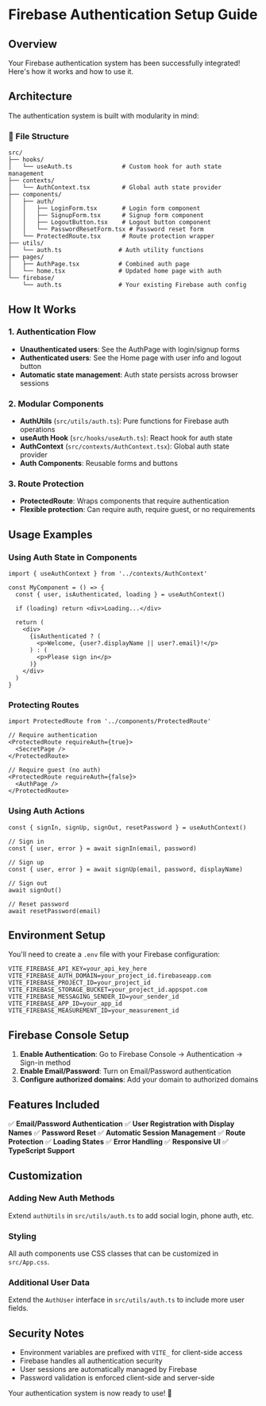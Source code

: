 # Firebase Authentication Setup Guide

## Overview

Your Firebase authentication system has been successfully integrated! Here's how it works and how to use it.

## Architecture

The authentication system is built with modularity in mind:

### 📁 File Structure
```
src/
├── hooks/
│   └── useAuth.ts              # Custom hook for auth state management
├── contexts/
│   └── AuthContext.tsx         # Global auth state provider
├── components/
│   ├── auth/
│   │   ├── LoginForm.tsx       # Login form component
│   │   ├── SignupForm.tsx      # Signup form component
│   │   ├── LogoutButton.tsx    # Logout button component
│   │   └── PasswordResetForm.tsx # Password reset form
│   └── ProtectedRoute.tsx      # Route protection wrapper
├── utils/
│   └── auth.ts                # Auth utility functions
├── pages/
│   ├── AuthPage.tsx           # Combined auth page
│   └── home.tsx               # Updated home page with auth
└── firebase/
    └── auth.ts                # Your existing Firebase auth config
```

## How It Works

### 1. **Authentication Flow**
- **Unauthenticated users**: See the AuthPage with login/signup forms
- **Authenticated users**: See the Home page with user info and logout button
- **Automatic state management**: Auth state persists across browser sessions

### 2. **Modular Components**
- **AuthUtils** (`src/utils/auth.ts`): Pure functions for Firebase auth operations
- **useAuth Hook** (`src/hooks/useAuth.ts`): React hook for auth state
- **AuthContext** (`src/contexts/AuthContext.tsx`): Global auth state provider
- **Auth Components**: Reusable forms and buttons

### 3. **Route Protection**
- **ProtectedRoute**: Wraps components that require authentication
- **Flexible protection**: Can require auth, require guest, or no requirements

## Usage Examples

### Using Auth State in Components
```tsx
import { useAuthContext } from '../contexts/AuthContext'

const MyComponent = () => {
  const { user, isAuthenticated, loading } = useAuthContext()
  
  if (loading) return <div>Loading...</div>
  
  return (
    <div>
      {isAuthenticated ? (
        <p>Welcome, {user?.displayName || user?.email}!</p>
      ) : (
        <p>Please sign in</p>
      )}
    </div>
  )
}
```

### Protecting Routes
```tsx
import ProtectedRoute from '../components/ProtectedRoute'

// Require authentication
<ProtectedRoute requireAuth={true}>
  <SecretPage />
</ProtectedRoute>

// Require guest (no auth)
<ProtectedRoute requireAuth={false}>
  <AuthPage />
</ProtectedRoute>
```

### Using Auth Actions
```tsx
const { signIn, signUp, signOut, resetPassword } = useAuthContext()

// Sign in
const { user, error } = await signIn(email, password)

// Sign up
const { user, error } = await signUp(email, password, displayName)

// Sign out
await signOut()

// Reset password
await resetPassword(email)
```

## Environment Setup

You'll need to create a `.env` file with your Firebase configuration:

```env
VITE_FIREBASE_API_KEY=your_api_key_here
VITE_FIREBASE_AUTH_DOMAIN=your_project_id.firebaseapp.com
VITE_FIREBASE_PROJECT_ID=your_project_id
VITE_FIREBASE_STORAGE_BUCKET=your_project_id.appspot.com
VITE_FIREBASE_MESSAGING_SENDER_ID=your_sender_id
VITE_FIREBASE_APP_ID=your_app_id
VITE_FIREBASE_MEASUREMENT_ID=your_measurement_id
```

## Firebase Console Setup

1. **Enable Authentication**: Go to Firebase Console → Authentication → Sign-in method
2. **Enable Email/Password**: Turn on Email/Password authentication
3. **Configure authorized domains**: Add your domain to authorized domains

## Features Included

✅ **Email/Password Authentication**
✅ **User Registration with Display Names**
✅ **Password Reset**
✅ **Automatic Session Management**
✅ **Route Protection**
✅ **Loading States**
✅ **Error Handling**
✅ **Responsive UI**
✅ **TypeScript Support**

## Customization

### Adding New Auth Methods
Extend `authUtils` in `src/utils/auth.ts` to add social login, phone auth, etc.

### Styling
All auth components use CSS classes that can be customized in `src/App.css`.

### Additional User Data
Extend the `AuthUser` interface in `src/utils/auth.ts` to include more user fields.

## Security Notes

- Environment variables are prefixed with `VITE_` for client-side access
- Firebase handles all authentication security
- User sessions are automatically managed by Firebase
- Password validation is enforced client-side and server-side

Your authentication system is now ready to use! 🎉
